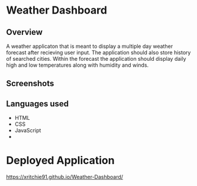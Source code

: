 # Weather Dashboard

## Overview
A weather applicaton that is meant to display a multiple day weather forecast after recieving user input.
The application should also store history of searched cities. Within the forecast the application should display daily high and low temperatures along with humidity and winds.

## Screenshots

## Languages used
- HTML
- CSS
- JavaScript
- 

# Deployed Application
https://xritchie91.github.io/Weather-Dashboard/

